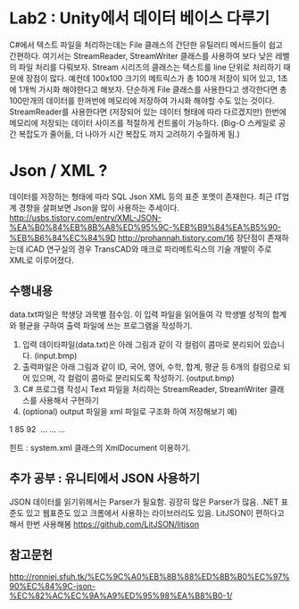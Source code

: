 # Lab2 : Unity에서 데이터 베이스 다루기

C#에서 텍스트 파일을 처리하는데는 File 클래스의 간단한 유틸러티 메서드들이 쉽고 간편하다.
여기서는 StreamReader, StreamWriter 클래스를 사용하여 보다 낮은 레벨의 파일 처리를 다뤄보자.
Stream 시리즈의 클래스는 택스트를 line 단위로 처리하기 때문에 장점이 많다.
예컨데 100x100 크기의 메트릭스가 총 100개 저장이 되어 있고, 1초에 1개씩 가시화 해야한다고 해보자. 
단순하게 File 클래스를 사용한다고 생각한다면 총 100만개의 데이터를 한꺼번에 메모리에 저장하여 가시화 해야할 수도 있는 것이다.
StreamReader를 사용한다면 (저장되어 있는 데이터 형태에 따라 다르겠지만) 한번에 메모리에 저장되는 데이터 사이즈를 적절하게 컨트롤이 가능하다.
(Big-O 스케일로 공간 복잡도가 줄어듦, 더 나아가 시간 복잡도 까지 고려하기 수월하게 됨.)

# Json / XML ?
데이터를 저장하는 형태에 따라 SQL Json XML 등의 표준 포멧이 존재한다.
최근 IT업계 경향을 살펴보면 Json을 많이 사용하는 추세이다.
http://usbs.tistory.com/entry/XML-JSON-%EA%B0%84%EB%8B%A8%ED%95%9C-%EB%B9%84%EA%B5%90-%EB%B6%84%EC%84%9D
http://prohannah.tistory.com/16
장단점이 존재하는데 iCAD 연구실의 경우 TransCAD와 매크로 파라메트릭스의 기술 개발이 주로 XML로 이루어졌다.


## 수행내용
data.txt파일은 학생당 과목별 점수임. 이 입력 파일을 읽어들여 각 학생별 성적의 합계와 평균을 구하여 출력 파일에 쓰는 프로그램을 작성하기.
1. 입력 데이타파일(data.txt)은 아래 그림과 같이 각 컬럼이 콤마로 분리되어 있습니다. (input.bmp)
2. 출력파일은 아래 그림과 같이 ID, 국어, 영어, 수학, 합계, 평균 등 6개의 컬럼으로 되어 있으며, 각 컬럼이 콤마로 분리되도록 작성하기. (output.bmp)
3. C# 프로그램 작성시 Text 파일을 처리하는 StreamReader, StreamWriter 클래스를 사용해서 구현하기
4. (optional) output 파일을 xml 파일로 구조화 하여 저장해보기 
예)
<student>
    <number>1</number>
    <korean>85</korean>
    <english>92</english>
    <math>88</math>
    <sum> ... </sum>
    <avrg> ... </avrg>
</student>
...

힌트 : system.xml 클래스의 XmlDocument 이용하기.

## 추가 공부 : 유니티에서 JSON 사용하기
JSON 데이터를 읽기위헤서는 Parser가 필요함. 굉장히 많은 Parser가 많음. .NET 표준도 있고 웹표준도 있고 크롬에서 사용하는 라이브러리도 있음.
LitJSON이 편하다고해서 한번 사용해봄
https://github.com/LitJSON/litjson



## 참고문헌
http://ronniej.sfuh.tk/%EC%9C%A0%EB%8B%88%ED%8B%B0%EC%97%90%EC%84%9C-json-%EC%82%AC%EC%9A%A9%ED%95%98%EA%B8%B0-1/

